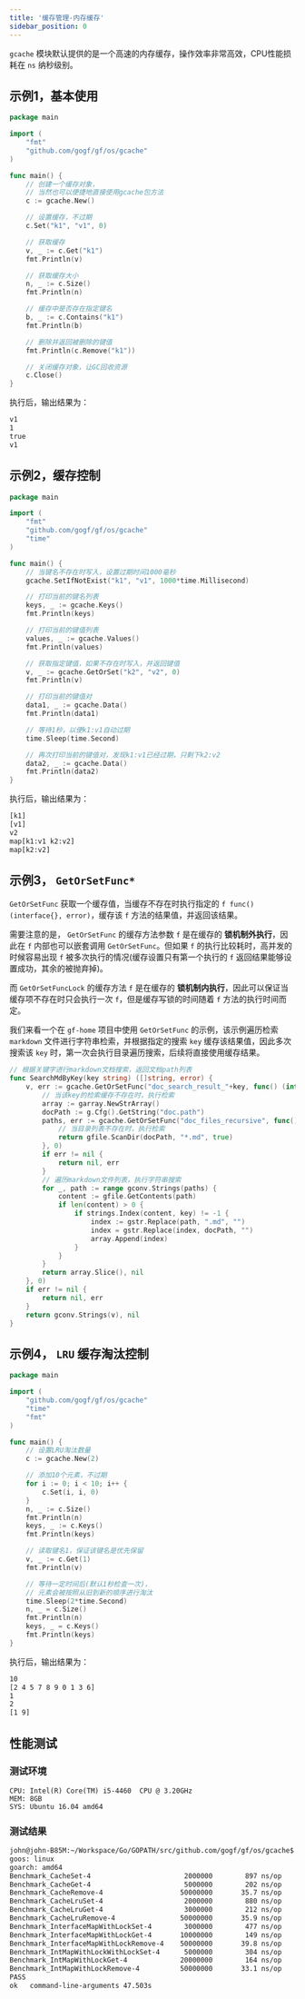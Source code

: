 ```yaml
---
title: '缓存管理-内存缓存'
sidebar_position: 0
---
```


`gcache` 模块默认提供的是一个高速的内存缓存，操作效率非常高效，CPU性能损耗在 `ns` 纳秒级别。

## 示例1，基本使用

```  go
package main

import (
    "fmt"
    "github.com/gogf/gf/os/gcache"
)

func main() {
    // 创建一个缓存对象，
    // 当然也可以便捷地直接使用gcache包方法
    c := gcache.New()

    // 设置缓存，不过期
    c.Set("k1", "v1", 0)

    // 获取缓存
    v, _ := c.Get("k1")
    fmt.Println(v)

    // 获取缓存大小
    n, _ := c.Size()
    fmt.Println(n)

    // 缓存中是否存在指定键名
    b, _ := c.Contains("k1")
    fmt.Println(b)

    // 删除并返回被删除的键值
    fmt.Println(c.Remove("k1"))

    // 关闭缓存对象，让GC回收资源
    c.Close()
}

```

执行后，输出结果为：

``` html
v1
1
true
v1

```

## 示例2，缓存控制

```  go
package main

import (
    "fmt"
    "github.com/gogf/gf/os/gcache"
    "time"
)

func main() {
    // 当键名不存在时写入，设置过期时间1000毫秒
    gcache.SetIfNotExist("k1", "v1", 1000*time.Millisecond)

    // 打印当前的键名列表
    keys, _ := gcache.Keys()
    fmt.Println(keys)

    // 打印当前的键值列表
    values, _ := gcache.Values()
    fmt.Println(values)

    // 获取指定键值，如果不存在时写入，并返回键值
    v, _ := gcache.GetOrSet("k2", "v2", 0)
    fmt.Println(v)

    // 打印当前的键值对
    data1, _ := gcache.Data()
    fmt.Println(data1)

    // 等待1秒，以便k1:v1自动过期
    time.Sleep(time.Second)

    // 再次打印当前的键值对，发现k1:v1已经过期，只剩下k2:v2
    data2, _ := gcache.Data()
    fmt.Println(data2)
}

```

执行后，输出结果为：

``` html
[k1]
[v1]
v2
map[k1:v1 k2:v2]
map[k2:v2]

```

## 示例3， `GetOrSetFunc*`

`GetOrSetFunc` 获取一个缓存值，当缓存不存在时执行指定的 `f func() (interface{}, error)`，缓存该 `f` 方法的结果值，并返回该结果。

需要注意的是， `GetOrSetFunc` 的缓存方法参数 `f` 是在缓存的 **锁机制外执行**，因此在 `f` 内部也可以嵌套调用 `GetOrSetFunc`。但如果 `f` 的执行比较耗时，高并发的时候容易出现 `f` 被多次执行的情况(缓存设置只有第一个执行的 `f` 返回结果能够设置成功，其余的被抛弃掉)。

而 `GetOrSetFuncLock` 的缓存方法 `f` 是在缓存的 **锁机制内执行**，因此可以保证当缓存项不存在时只会执行一次 `f`，但是缓存写锁的时间随着 `f` 方法的执行时间而定。

我们来看一个在 `gf-home` 项目中使用 `GetOrSetFunc` 的示例，该示例遍历检索 `markdown` 文件进行字符串检索，并根据指定的搜索 `key` 缓存该结果值，因此多次搜索该 `key` 时，第一次会执行目录遍历搜索，后续将直接使用缓存结果。

```  go
// 根据关键字进行markdown文档搜索，返回文档path列表
func SearchMdByKey(key string) ([]string, error) {
	v, err := gcache.GetOrSetFunc("doc_search_result_"+key, func() (interface{}, error) {
		// 当该key的检索缓存不存在时，执行检索
		array := garray.NewStrArray()
		docPath := g.Cfg().GetString("doc.path")
		paths, err := gcache.GetOrSetFunc("doc_files_recursive", func() (interface{}, error) {
			// 当目录列表不存在时，执行检索
			return gfile.ScanDir(docPath, "*.md", true)
		}, 0)
		if err != nil {
			return nil, err
		}
		// 遍历markdown文件列表，执行字符串搜索
		for _, path := range gconv.Strings(paths) {
			content := gfile.GetContents(path)
			if len(content) > 0 {
				if strings.Index(content, key) != -1 {
					index := gstr.Replace(path, ".md", "")
					index = gstr.Replace(index, docPath, "")
					array.Append(index)
				}
			}
		}
		return array.Slice(), nil
	}, 0)
	if err != nil {
		return nil, err
	}
	return gconv.Strings(v), nil
}

```

## 示例4， `LRU` 缓存淘汰控制

```  go
package main

import (
    "github.com/gogf/gf/os/gcache"
    "time"
    "fmt"
)

func main() {
    // 设置LRU淘汰数量
    c := gcache.New(2)

    // 添加10个元素，不过期
    for i := 0; i < 10; i++ {
        c.Set(i, i, 0)
    }
    n, _ := c.Size()
    fmt.Println(n)
    keys, _ := c.Keys()
    fmt.Println(keys)

    // 读取键名1，保证该键名是优先保留
    v, _ := c.Get(1)
    fmt.Println(v)

    // 等待一定时间后(默认1秒检查一次)，
    // 元素会被按照从旧到新的顺序进行淘汰
    time.Sleep(2*time.Second)
    n, _ = c.Size()
    fmt.Println(n)
    keys, _ = c.Keys()
    fmt.Println(keys)
}

```

执行后，输出结果为：

``` html
10
[2 4 5 7 8 9 0 1 3 6]
1
2
[1 9]

```

## 性能测试

### 测试环境

```  shell
CPU: Intel(R) Core(TM) i5-4460  CPU @ 3.20GHz
MEM: 8GB
SYS: Ubuntu 16.04 amd64

```

### 测试结果

``` html
john@john-B85M:~/Workspace/Go/GOPATH/src/github.com/gogf/gf/os/gcache$ go test *.go -bench=".*" -benchmem
goos: linux
goarch: amd64
Benchmark_CacheSet-4                       2000000        897 ns/op      249 B/op        4 allocs/op
Benchmark_CacheGet-4                       5000000        202 ns/op       49 B/op        1 allocs/op
Benchmark_CacheRemove-4                   50000000       35.7 ns/op        0 B/op        0 allocs/op
Benchmark_CacheLruSet-4                    2000000        880 ns/op      399 B/op        4 allocs/op
Benchmark_CacheLruGet-4                    3000000        212 ns/op       33 B/op        1 allocs/op
Benchmark_CacheLruRemove-4                50000000       35.9 ns/op        0 B/op        0 allocs/op
Benchmark_InterfaceMapWithLockSet-4        3000000        477 ns/op       73 B/op        2 allocs/op
Benchmark_InterfaceMapWithLockGet-4       10000000        149 ns/op        0 B/op        0 allocs/op
Benchmark_InterfaceMapWithLockRemove-4    50000000       39.8 ns/op        0 B/op        0 allocs/op
Benchmark_IntMapWithLockWithLockSet-4      5000000        304 ns/op       53 B/op        0 allocs/op
Benchmark_IntMapWithLockGet-4             20000000        164 ns/op        0 B/op        0 allocs/op
Benchmark_IntMapWithLockRemove-4          50000000       33.1 ns/op        0 B/op        0 allocs/op
PASS
ok   command-line-arguments 47.503s

```